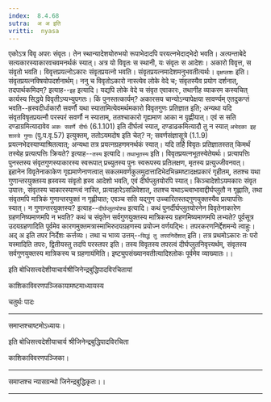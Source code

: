 ```yaml
---
index:  8.4.68
sutra:  अ अ इति
vritti:  nyasa
---
```


एकोऽत्र विवृ अपरः संवृतः। तेन स्थान्यादेशयोरुभयो रूपाभेदादपि परयत्नभेदाद्भेदो भवति। अत्यन्ताबेदे सत्यकारस्याकारवचवमनर्थकं स्यात्। अत्र यो विवृतः स स्थानी, यः संवृतः स आदेशः। अकारो विवृत्त, स संवृतो भवति। विवृत्तप्रयत्नोऽकारः संवृतप्रयत्नो भवति। संवृतप्रयत्नमादेशमनुभवतीत्यर्थः। `वृक्षप्लशः` इति। संवृतप्रयत्नविषयोपदर्शनार्थम्। ननु च विवृतोऽकारो नास्त्येव लोके वेदे च; संवृतस्यैव प्रयोग दर्शनात्, तदपार्थकमिदम्? इत्याह--`इह` इत्यादि। यद्यपि लोके वेदे च संवृत एवाकारः, तथागीह व्याकरम कस्यचित् कार्यस्य सिद्धये विवृतीऽप्यभ्युपगतः। किं पुनस्तत्कार्यम्? अकारसय चान्योऽन्यापेक्षया सावर्ण्यम् एतदुकग्तं भवति--ह्रस्वदीर्धाकारौ सवर्णौ यथा स्यातामित्येवमर्थमकारो विवृतगुणः प्रतिज्ञात इति; अन्यथा यदि संवृतविषृतप्रयत्नौ परस्परं सवर्णौ न स्याताम्, ततश्चाकारो गृह्यमाण आका न ग्रृह्णीयात्। एवं स सति दण्डाग्रमित्यादावेव `अकः सवर्णे दीर्घः` (6.1.101) इति दीर्घत्वं स्यात्, दण्डाढकमित्यादौ तु न स्यात् `अभेदका इह शास्त्रे गुणाः` (पु.प.वृ.57) इत्युक्तम्, ततोऽयमदोष इति चेत्? न; सवर्णसंज्ञासूत्रे (1.1.9) प्रयत्नभेदस्याप्याश्रितत्वात्; अन्यथा तत्र प्रयत्नग्रहणमनर्थकं स्यात्। यदि तर्हि विवृतः प्रतिज्ञातस्तत् किमर्थं तस्येह प्रत्यत्पत्तिः क्रियते? इत्याह--`तस्य` इत्यादि। `तथाभूतस्य` इति। विवृतप्रयत्नभूतस्येतेयर्थः। प्रत्यापत्तिः पुनस्तस्य संवृतगुणस्याकारस्य स्वरूपात् प्रच्युतस्य पुनः स्वरूपस्य प्रतिलक्षण, मृतस्य प्रत्युज्जीवनवत्।
इहानेन विवृतेनाकाकेण गृह्यमाणेनाणत्वात् सकलमवर्णकुलमुदात्तादिभेदभिन्नमष्टादक्षप्रकारं गृहीतम्, ततश्च यथा गुणान्तरयुक्तस्य ह्रस्वस्य संवृतो ह्रस्व आदेशो भवति, एवं दीर्घप्लुतयोरपि स्यात्। किञ्चादेशोऽयमकारः संवृत उपात्तः, संवृतस्य चाकारस्याण्त्वं नास्ति, प्रत्याहारेऽसन्निवेशात्, ततश्च यथाऽच्त्वाभावाद्दीर्घप्लुतौ न गृह्णाति, तथा संवृतमपि मात्रिकं गुणान्तरयुक्तं न गृह्णीयात; एवञ्च सति यद्गुण उच्चारितस्तद्गुणयुक्तस्यैव प्रत्यापत्तिः स्यात्। न गुणान्तरयुक्तस्य? इत्याह--`दीर्घप्लुतयोश्च` इत्यादि। कथं पुनर्दीर्घप्लुतयोरनेन विवृतेनाकारेण ग्रहणनिष्यमाणमपि न भवति? कथं च संवृतेन सर्वगुणयुक्तस्य मात्रिकस्य ग्रहणमिष्यमाणमपि लभ्यते? पूर्वसूत्र उदयग्रहणादिति पूर्वमेव कारणमुक्तमत्रास्माभिरुदयग्रहणस्य प्रयोज्न वर्णयद्भिः।
तपरकरणनिर्द्देशमन्ये त्वाहुः। अद् अ इति तपर निर्देशः कर्त्तव्यः। तथा च भाव्य उत्तम्--`सिद्धं तु तपरनिर्देशात्` इति। तत्र प्रथमोऽकारः तः परो यस्मादिति तपरः, द्वितीयस्तु तदपि परस्तपर इति। तस्य विवृतस्य तपरत्वं दीर्घप्लुतनिवृत्त्यर्थम्, संवृतस्य सर्वगुणयुक्तस्य मात्रिकस्य च ग्रहणायंमिति। इष्ट्युपसंख्यानवतीत्यादिश्लोकः पूर्वमेव व्याख्यातः।।

इति बोधिसत्त्वदेशीयाचार्यश्रीजिनेन्द्रबुद्धिपादविरचितायां

काशिकाविवरणपञ्जिकायामष्टमाध्यायस्य

चतुर्थः पादः
- - -
समाप्तश्चाष्टमोऽध्यायः।

इति बोधिसत्त्वदेशीयाचार्य श्रीजिनेन्द्रबुद्धिपादविरचिता

काशिकाविवरणपञ्जिका।
- - -
समाप्तश्च न्यासग्रन्थो जिनेन्द्रबुद्धिकृतः।।
- - -